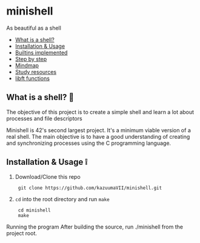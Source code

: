 # minishell
As beautiful as a shell

* [What is a shell?](#What_is_a_shell?)
* [Installation & Usage](#Installation_&_Usage)
* [Builtins implemented](#builtins_implemented)
* [Step by step](#step_by_step)
* [Mindmap](#mindmap)
* [Study resources](#study_resources)
* [libft functions](#libft_functions)

## What is a shell? 🤔

The objective of this project is to create a simple shell and learn a lot about processes and file descriptors

Minishell is 42's second largest project. It's a minimum viable version of a real shell. The main objective is to have a good understanding of creating and synchronizing processes using the C programming language.


## Installation & Usage ❕

1. Download/Clone this repo

        git clone https://github.com/kazuumaVII/minishell.git
2. `cd` into the root directory and run `make`

        cd minishell
        make

Running the program
After building the source, run ./minishell from the project root.
